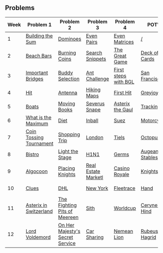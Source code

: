 ## Problems

| Week | Problem 1                                          | Problem 2                                                          | Problem 3                                  | Problem 4                                    | POTW                             | Extra             |
|------|----------------------------------------------------|--------------------------------------------------------------------|--------------------------------------------|----------------------------------------------|----------------------------------|------------------------|
| 1    | [Building the Sum](Building_the_Sum)               | [Dominoes](Dominoes)                                               | [Even Pairs](Even_Pairs)                   | [Even Matrices](Even_Matrices)               | [/](/)                           |                        |
| 2    | [Beach Bars](Beach_Bars)                           | [Burning Coins](Burning_Coins)                                     | [Search Snippets](Search_Snippets)         | [The Great Game](The_Great_Game)             | [Deck of Cards](Deck_of_Cards)   |                        |
| 3    | [Important Bridges](Important_Bridges)             | [Buddy Selection](Buddy_Selection)                                 | [Ant Challenge](Ant_Challenge)             | [First steps with BGL](First_steps_with_BGL) | [San Francisco](San_Francisco)   |                        |
| 4    | [Hit](Hit)                                         | [Antenna](Antenna)                                                 | [Hiking Maps](Hiking_Maps)                 | [First Hit](First_Hit)                       | [Greyjoy](Greyjoy)               |                        |
| 5    | [Boats](Boats)                                     | [Moving Books](Moving_Books)                                       | [Severus Snape](Severus_Snape)             | [Asterix the Gaul](Asterix_the_Gaul)         | [Tracking](Tracking)             |                        |
| 6    | [What is the Maximum](What_is_the_Maximum)         | [Diet](Diet)                                                       | [Inball](Inball)                           | [Suez](Suez)                                 | [Motorcycles](Motorcycles)       |                        |
| 7    | [Coin Tossing Tournament](Coin_Tossing_Tournament) | [Shopping Trip](Shopping_Trip)                                     | [London](London)                           | [Tiels](Tiels)                               | [Octopussy](Octopussy)           |                        |
| 8    | [Bistro](Bistro)                                   | [Light the Stage](Light_the_Stage)                                 | [H1N1](H1N1)                               | [Germs](Germs)                               | [Augean Stables](Augean_Stables) |                        |
| 9    | [Algocoon](Algocoon)                               | [Placing Knights](Placing_Knights)                                 | [Real Estate Marketl](Real_Estate_Marketl) | [Casino Royale](Casino_Royale)               | [Knights](Knights)               |                        |
| 10   | [Clues](Clues)                                     | [DHL](DHL)                                                         | [New York](New_York)                       | [Fleetrace](Fleetrace)                       | [Hand](Hand)                     | [New Tiles](New_Tiles) |
| 11   | [Asterix in Switzerland](Asterix_in_Switzerland)   | [The Fighting Pits of Meereen](The_Fighting_Pits_of_Meereen)       | [Sith](Sith)                               | [Worldcup](Worldcup)                         | [Ceryneian Hind](Ceryneian_Hind) |                        |
| 12   | [Lord Voldemord](Lord_Voldemord)                   | [On Her Majesty's Secret Service](On_Her_Majesty's_Secret_Service) | [Car Sharing](Car_Sharing)                 | [Nemean Lion](Nemean_Lion)                   | [Rubeus Hagrid](Rubeus_Hagrid)   |                        |

